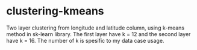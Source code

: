 # clustering-kmeans

Two layer clustering from longitude and latitude column, using k-means method in sk-learn library.
The first layer have k = 12 and the second layer have k = 16. The number of k is spesific to my data case usage.
